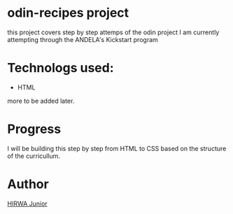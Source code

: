 # odin-recipes project

this project covers step by step attemps of the odin project I am currently attempting through the ANDELA's Kickstart program
# Technologs used:
- HTML

more to be added later.
# Progress
I will be building this step by step from HTML to CSS based on the structure of the curricullum.


# Author
[HIRWA Junior]()
